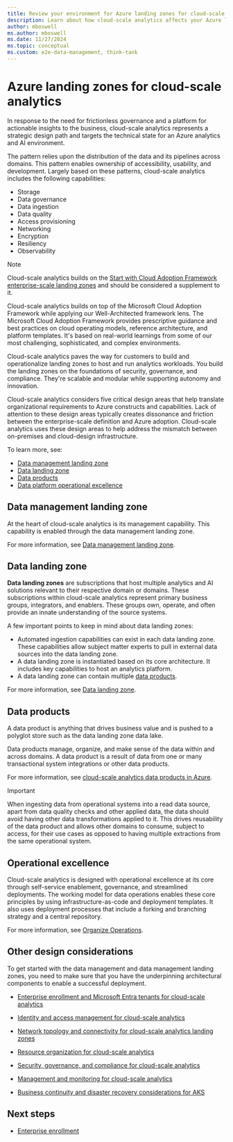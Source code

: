 ```yaml
---
title: Review your environment for Azure landing zones for cloud-scale analytics
description: Learn about how cloud-scale analytics affects your Azure landing zone design.
author: mboswell
ms.author: mboswell
ms.date: 11/27/2024
ms.topic: conceptual
ms.custom: e2e-data-management, think-tank
---
```


# Azure landing zones for cloud-scale analytics

In response to the need for frictionless governance and a platform for actionable insights to the business, cloud-scale analytics represents a strategic design path and targets the technical state for an Azure analytics and AI environment.

The pattern relies upon the distribution of the data and its pipelines across domains. This pattern enables ownership of accessibility, usability, and development. Largely based on these patterns, cloud-scale analytics includes the following capabilities:

- Storage
- Data governance
- Data ingestion
- Data quality
- Access provisioning
- Networking
- Encryption
- Resiliency
- Observability

> [!NOTE]
> Cloud-scale analytics builds on the [Start with Cloud Adoption Framework enterprise-scale landing zones](../../ready/enterprise-scale/index.md) and should be considered a supplement to it.

Cloud-scale analytics builds on top of the Microsoft Cloud Adoption Framework while applying our Well-Architected framework lens. The Microsoft Cloud Adoption Framework provides prescriptive guidance and best practices on cloud operating models, reference architecture, and platform templates. It's based on real-world learnings from some of our most challenging, sophisticated, and complex environments.

Cloud-scale analytics paves the way for customers to build and operationalize landing zones to host and run analytics workloads. You build the landing zones on the foundations of security, governance, and compliance. They're scalable and modular while supporting autonomy and innovation.

Cloud-scale analytics considers five critical design areas that help translate organizational requirements to Azure constructs and capabilities. Lack of attention to these design areas typically creates dissonance and friction between the enterprise-scale definition and Azure adoption. Cloud-scale analytics uses these design areas to help address the mismatch between on-premises and cloud-design infrastructure.

To learn more, see:

- [Data management landing zone](#data-management-landing-zone)
- [Data landing zone](#data-landing-zone)
- [Data products](#data-products)
- [Data platform operational excellence](#operational-excellence)

## Data management landing zone

At the heart of cloud-scale analytics is its management capability. This capability is enabled through the data management landing zone.

For more information, see [Data management landing zone](architectures/data-management-landing-zone.md).

## Data landing zone

**Data landing zones** are subscriptions that host multiple analytics and AI solutions relevant to their respective domain or domains. These subscriptions within cloud-scale analytics represent primary business groups, integrators, and enablers. These groups own, operate, and often provide an innate understanding of the source systems.

A few important points to keep in mind about data landing zones:

- Automated ingestion capabilities can exist in each data landing zone. These capabilities allow subject matter experts to pull in external data sources into the data landing zone.
- A data landing zone is instantiated based on its core architecture. It includes key capabilities to host an analytics platform.
- A data landing zone can contain multiple [data products](#data-products).

For more information, see [Data landing zone](architectures/data-landing-zone.md).

## Data products

A data product is anything that drives business value and is pushed to a polyglot store such as the data landing zone data lake.

Data products manage, organize, and make sense of the data within and across domains. A data product is a result of data from one or many transactional system integrations or other data products.

For more information, see [cloud-scale analytics data products in Azure](architectures/data-landing-zone-data-products.md).

> [!IMPORTANT]
> When ingesting data from operational systems into a read data source, apart from data quality checks and other applied data, the data should avoid having other data transformations applied to it. This drives reusability of the data product and allows other domains to consume, subject to access, for their use cases as opposed to having multiple extractions from the same operational system.

## Operational excellence

Cloud-scale analytics is designed with operational excellence at its core through self-service enablement, governance, and streamlined deployments. The working model for data operations enables these core principles by using infrastructure-as-code and deployment templates. It also uses deployment processes that include a forking and branching strategy and a central repository.

For more information, see [Organize Operations](organize.md).

## Other design considerations

To get started with the data management and data management landing zones, you need to make sure that you have the underpinning architectural components to enable a successful deployment.

- [Enterprise enrollment and Microsoft Entra tenants for cloud-scale analytics](eslz-enterprise-enrollment-and-azure-ad-tenants.md)

- [Identity and access management for cloud-scale analytics](eslz-identity-and-access-management.md)

- [Network topology and connectivity for cloud-scale analytics landing zones](eslz-network-topology-and-connectivity.md)

- [Resource organization for cloud-scale analytics](eslz-resource-organization.md)

- [Security, governance, and compliance for cloud-scale analytics](eslz-security-governance-and-compliance.md)

- [Management and monitoring for cloud-scale analytics](eslz-management-and-monitoring.md)

- [Business continuity and disaster recovery considerations for AKS](../app-platform/aks/management.md)

## Next steps

- [Enterprise enrollment](eslz-enterprise-enrollment-and-azure-ad-tenants.md)
